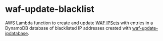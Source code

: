 waf-update-blacklist
====================
AWS Lambda function to create and update [WAF IPSets](http://docs.aws.amazon.com/waf/latest/APIReference/API_IPSet.html) with entries in a DynamoDB database of blacklisted IP addresses created with [waf-update-ipdatabase](https://github.com/hcentive/waf-update-ipdatabase).

